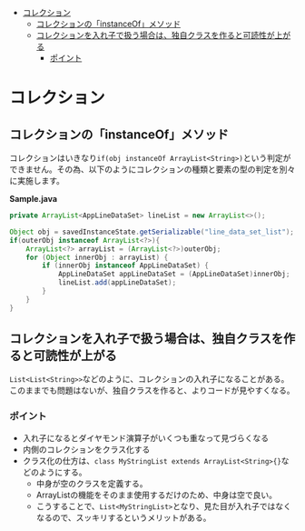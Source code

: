 <!-- TOC depthFrom:1 depthTo:6 withLinks:1 updateOnSave:1 orderedList:0 -->

- [コレクション](#コレクション)
	- [コレクションの「instanceOf」メソッド](#コレクションのinstanceofメソッド)
	- [コレクションを入れ子で扱う場合は、独自クラスを作ると可読性が上がる](#コレクションを入れ子で扱う場合は独自クラスを作ると可読性が上がる)
		- [ポイント](#ポイント)

<!-- /TOC -->

# コレクション

## コレクションの「instanceOf」メソッド

コレクションはいきなり`if(obj instanceOf ArrayList<String>)`という判定ができません。その為、以下のようにコレクションの種類と要素の型の判定を別々に実施します。

**Sample.java**

```Java
private ArrayList<AppLineDataSet> lineList = new ArrayList<>();

Object obj = savedInstanceState.getSerializable("line_data_set_list");
if(outerObj instanceof ArrayList<?>){
    ArrayList<?> arrayList = (ArrayList<?>)outerObj;
    for (Object innerObj : arrayList) {
        if (innerObj instanceof AppLineDataSet) {
            AppLineDataSet appLineDataSet = (AppLineDataSet)innerObj;
            lineList.add(appLineDataSet);
        }
    }
}
```


## コレクションを入れ子で扱う場合は、独自クラスを作ると可読性が上がる

`List<List<String>>`などのように、コレクションの入れ子になることがある。このままでも問題はないが、独自クラスを作ると、よりコードが見やすくなる。

### ポイント

- 入れ子になるとダイヤモンド演算子がいくつも重なって見づらくなる
- 内側のコレクションをクラス化する
- クラス化の仕方は、`class MyStringList extends ArrayList<String>{}`などのようにする。
  - 中身が空のクラスを定義する。
  - ArrayListの機能をそのまま使用するだけのため、中身は空で良い。
  - こうすることで、`List<MyStringList>`となり、見た目が入れ子ではなくなるので、スッキリするというメリットがある。




